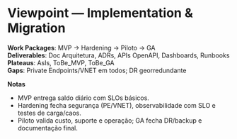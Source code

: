 # Viewpoint — Implementation & Migration

**Work Packages**: MVP → Hardening → Piloto → GA  
**Deliverables**: Doc Arquitetura, ADRs, APIs OpenAPI, Dashboards, Runbooks  
**Plateaus**: AsIs, ToBe_MVP, ToBe_GA  
**Gaps**: Private Endpoints/VNET em todos; DR georredundante

**Notas**
- MVP entrega saldo diário com SLOs básicos.
- Hardening fecha segurança (PE/VNET), observabilidade com SLO e testes de carga/caos.
- Piloto valida custo, suporte e operação; GA fecha DR/backup e documentação final.
